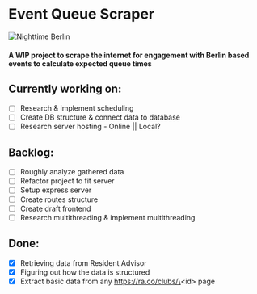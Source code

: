 # Event Queue Scraper

![Nighttime Berlin](https://images.unsplash.com/photo-1641531676310-12de33aaebbc?ixlib=rb-4.0.3&ixid=MnwxMjA3fDB8MHxwaG90by1wYWdlfHx8fGVufDB8fHx8&auto=format&fit=crop&w=800&q=80)

#### A WIP project to scrape the internet for engagement with Berlin based events to calculate expected queue times

## Currently working on:

-   [ ] Research & implement scheduling
-   [ ] Create DB structure & connect data to database
-   [ ] Research server hosting - Online || Local?

## Backlog:

-   [ ] Roughly analyze gathered data
-   [ ] Refactor project to fit server
-   [ ] Setup express server
-   [ ] Create routes structure
-   [ ] Create draft frontend
-   [ ] Research multithreading & implement multithreading

## Done:

-   [x] Retrieving data from Resident Advisor
-   [x] Figuring out how the data is structured
-   [x] Extract basic data from any https://ra.co/clubs/\<id\> page
